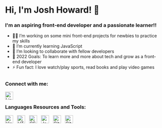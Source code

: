 
# Hi, I'm Josh Howard! 👋

### I'm an aspiring front-end developer and a passionate learner!!

- 👩‍💻 I’m working on some mini front-end projects for newbies to practice my skills
- 🌱 I’m currently learning JavaScript
- 👯 I’m looking to collaborate with fellow developers
- 🥅 2022 Goals: To learn more and more about tech and grow as a front-end developer
- ⚡ Fun fact: I love watch/play sports, read books and play video games
##
### Connect with me:

<a href="https://linktr.ee/joshhoward1233" target="_blank" rel="noopener noreferrer"><img align="left" alt="Linktree" width="26px" src="https://api.iconify.design/simple-icons/linktree.svg?color=green" style="padding-right:10px;"></a>
&nbsp;&nbsp;

### Languages Resources and Tools:

<img align="left" alt="Visual Studio Code" width="26px" src="https://cdn.jsdelivr.net/gh/devicons/devicon/icons/vscode/vscode-original.svg" style="padding-right:10px;" />

<img align="left" alt="HTML5" width="26px" src="https://cdn.jsdelivr.net/gh/devicons/devicon/icons/html5/html5-original.svg" style="padding-right:10px;" />

<img align="left" alt="CSS3" width="26px" src="https://cdn.jsdelivr.net/gh/devicons/devicon/icons/css3/css3-original.svg" style="padding-right:10px;" />

<img align="left" alt="JavaScript" width="26px" src="https://cdn.jsdelivr.net/gh/devicons/devicon/icons/javascript/javascript-original.svg" style="padding-right:10px;" />

<img align="left" alt="Git" width="26px" src="https://cdn.jsdelivr.net/gh/devicons/devicon/icons/git/git-original.svg" style="padding-right:10px;" />

<img align="left" alt="GitHub" width="26px" src="https://api.iconify.design/akar-icons/github-fill.svg?color=white" style="padding-right:10px;" />
